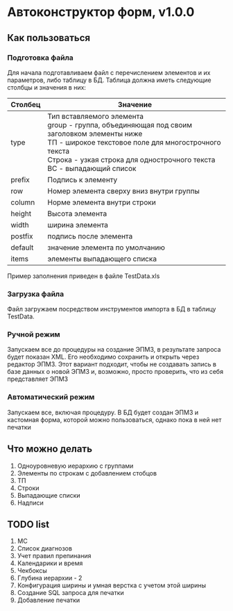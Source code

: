 # Автоконструктор форм, v1.0.0

## Как пользоваться
### Подготовка файла
Для начала подготавливаем файл с перечислением элементов и их параметров, либо таблицу в БД.
Таблица должна иметь следующие столбцы и значения в них:

| Столбец | Значение                                                                                                                                                                                                                          |
| ------- | --------------------------------------------------------------------------------------------------------------------------------------------------------------------------------------------------------------------------------- |
| type    | Тип вставляемого элемента<br>group - группа, объединяющая под своим заголовком элементы ниже<br>ТП - широкое текстовое поле для многострочного текста<br>Строка - узкая строка для однострочного текста<br>ВС - выпадающий список |
| prefix  | Подпись к элементу                                                                                                                                                                                                                |
| row     | Номер элемента сверху вниз внутри группы                                                                                                                                                                                          |
| column  | Норме элемента внутри строки                                                                                                                                                                                                      |
| height  | Высота элемента                                                                                                                                                                                                                   |
| width   | ширина элемента                                                                                                                                                                                                                   |
| postfix | подпись после элемента                                                                                                                                                                                                            |
| default | значение элемента по умолчанию                                                                                                                                                                                                    |
| items   | элементы выпадающего списка                                                                                                                                                                                                       |
Пример заполнения приведен в файле TestData.xls

### Загрузка файла
Файл загружаем посредством инструментов импорта в БД в таблицу TestData.
### Ручной режим
Запускаем все до процедуры на создание ЭПМЗ, в результате запроса будет показан XML. Его необходимо сохранить и открыть через редактор ЭПМЗ. Этот вариант подходит, чтобы не создавать запись в базе данных о новой ЭПМЗ и, возможно, просто проверить, что из себя представляет ЭПМЗ
### Автоматический режим
Запускаем все, включая процедуру. В БД будет создан ЭПМЗ и кастомная форма, которой можно пользоваться, однако пока в ней нет печатки
## Что можно делать
1. Одноуровневую иерархию с группами
2. Элементы по строкам с добавлением стобцов
3. ТП
4. Строки
5. Выпадающие списки
6. Надписи

## TODO list
1. МС
2. Список диагнозов
3. Учет правил препинания
4. Календарики и время
5. Чекбоксы
6. Глубина иерархии - 2
7. Конфигурация ширины и умная верстка с учетом этой ширины
8. Создание SQL запроса для печатки
9. Добавление печатки

